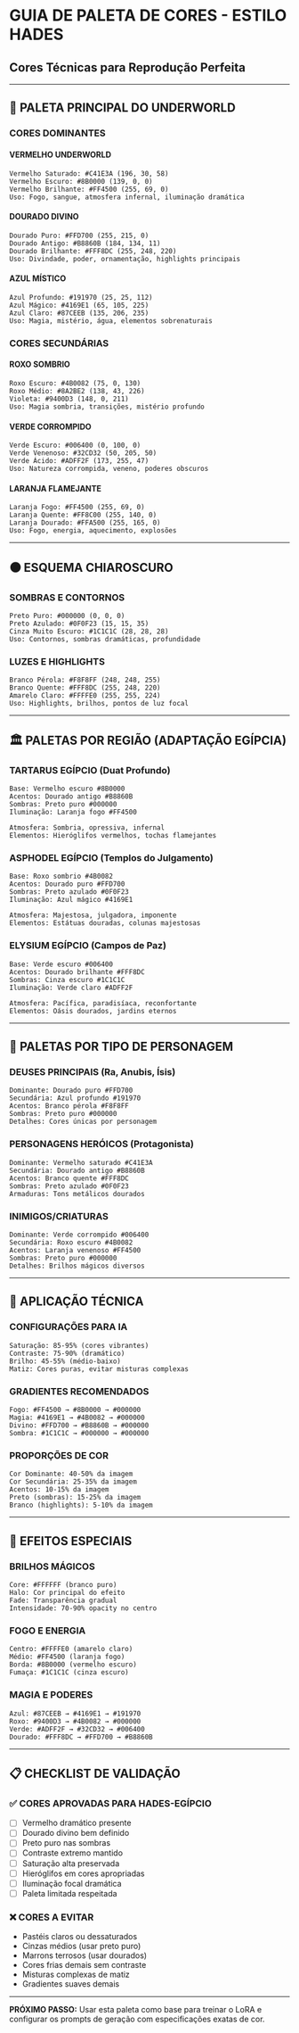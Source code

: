 # GUIA DE PALETA DE CORES - ESTILO HADES
## Cores Técnicas para Reprodução Perfeita

---

## 🎨 PALETA PRINCIPAL DO UNDERWORLD

### **CORES DOMINANTES**

#### **VERMELHO UNDERWORLD**
```
Vermelho Saturado: #C41E3A (196, 30, 58)
Vermelho Escuro: #8B0000 (139, 0, 0)  
Vermelho Brilhante: #FF4500 (255, 69, 0)
Uso: Fogo, sangue, atmosfera infernal, iluminação dramática
```

#### **DOURADO DIVINO**
```
Dourado Puro: #FFD700 (255, 215, 0)
Dourado Antigo: #B8860B (184, 134, 11)
Dourado Brilhante: #FFF8DC (255, 248, 220)
Uso: Divindade, poder, ornamentação, highlights principais
```

#### **AZUL MÍSTICO**
```
Azul Profundo: #191970 (25, 25, 112)
Azul Mágico: #4169E1 (65, 105, 225)
Azul Claro: #87CEEB (135, 206, 235)
Uso: Magia, mistério, água, elementos sobrenaturais
```

### **CORES SECUNDÁRIAS**

#### **ROXO SOMBRIO**
```
Roxo Escuro: #4B0082 (75, 0, 130)
Roxo Médio: #8A2BE2 (138, 43, 226)
Violeta: #9400D3 (148, 0, 211)
Uso: Magia sombria, transições, mistério profundo
```

#### **VERDE CORROMPIDO**
```
Verde Escuro: #006400 (0, 100, 0)
Verde Venenoso: #32CD32 (50, 205, 50)
Verde Ácido: #ADFF2F (173, 255, 47)
Uso: Natureza corrompida, veneno, poderes obscuros
```

#### **LARANJA FLAMEJANTE**
```
Laranja Fogo: #FF4500 (255, 69, 0)
Laranja Quente: #FF8C00 (255, 140, 0)
Laranja Dourado: #FFA500 (255, 165, 0)
Uso: Fogo, energia, aquecimento, explosões
```

---

## ⚫ ESQUEMA CHIAROSCURO

### **SOMBRAS E CONTORNOS**
```
Preto Puro: #000000 (0, 0, 0)
Preto Azulado: #0F0F23 (15, 15, 35)
Cinza Muito Escuro: #1C1C1C (28, 28, 28)
Uso: Contornos, sombras dramáticas, profundidade
```

### **LUZES E HIGHLIGHTS**
```
Branco Pérola: #F8F8FF (248, 248, 255)
Branco Quente: #FFF8DC (255, 248, 220)
Amarelo Claro: #FFFFE0 (255, 255, 224)
Uso: Highlights, brilhos, pontos de luz focal
```

---

## 🏛️ PALETAS POR REGIÃO (ADAPTAÇÃO EGÍPCIA)

### **TARTARUS EGÍPCIO (Duat Profundo)**
```
Base: Vermelho escuro #8B0000
Acentos: Dourado antigo #B8860B
Sombras: Preto puro #000000
Iluminação: Laranja fogo #FF4500

Atmosfera: Sombria, opressiva, infernal
Elementos: Hieróglifos vermelhos, tochas flamejantes
```

### **ASPHODEL EGÍPCIO (Templos do Julgamento)**
```
Base: Roxo sombrio #4B0082
Acentos: Dourado puro #FFD700
Sombras: Preto azulado #0F0F23
Iluminação: Azul mágico #4169E1

Atmosfera: Majestosa, julgadora, imponente  
Elementos: Estátuas douradas, colunas majestosas
```

### **ELYSIUM EGÍPCIO (Campos de Paz)**
```
Base: Verde escuro #006400
Acentos: Dourado brilhante #FFF8DC
Sombras: Cinza escuro #1C1C1C
Iluminação: Verde claro #ADFF2F

Atmosfera: Pacífica, paradisíaca, reconfortante
Elementos: Oásis dourados, jardins eternos
```

---

## 👥 PALETAS POR TIPO DE PERSONAGEM

### **DEUSES PRINCIPAIS (Ra, Anubis, Ísis)**
```
Dominante: Dourado puro #FFD700
Secundária: Azul profundo #191970
Acentos: Branco pérola #F8F8FF
Sombras: Preto puro #000000
Detalhes: Cores únicas por personagem
```

### **PERSONAGENS HERÓICOS (Protagonista)**
```
Dominante: Vermelho saturado #C41E3A
Secundária: Dourado antigo #B8860B  
Acentos: Branco quente #FFF8DC
Sombras: Preto azulado #0F0F23
Armaduras: Tons metálicos dourados
```

### **INIMIGOS/CRIATURAS**
```
Dominante: Verde corrompido #006400
Secundária: Roxo escuro #4B0082
Acentos: Laranja venenoso #FF4500
Sombras: Preto puro #000000
Detalhes: Brilhos mágicos diversos
```

---

## 🎯 APLICAÇÃO TÉCNICA

### **CONFIGURAÇÕES PARA IA**
```
Saturação: 85-95% (cores vibrantes)
Contraste: 75-90% (dramático)
Brilho: 45-55% (médio-baixo)
Matiz: Cores puras, evitar misturas complexas
```

### **GRADIENTES RECOMENDADOS**
```
Fogo: #FF4500 → #8B0000 → #000000
Magia: #4169E1 → #4B0082 → #000000  
Divino: #FFD700 → #B8860B → #000000
Sombra: #1C1C1C → #000000 → #000000
```

### **PROPORÇÕES DE COR**
```
Cor Dominante: 40-50% da imagem
Cor Secundária: 25-35% da imagem
Acentos: 10-15% da imagem
Preto (sombras): 15-25% da imagem
Branco (highlights): 5-10% da imagem
```

---

## 🌟 EFEITOS ESPECIAIS

### **BRILHOS MÁGICOS**
```
Core: #FFFFFF (branco puro)
Halo: Cor principal do efeito
Fade: Transparência gradual
Intensidade: 70-90% opacity no centro
```

### **FOGO E ENERGIA**
```
Centro: #FFFFE0 (amarelo claro)
Médio: #FF4500 (laranja fogo)
Borda: #8B0000 (vermelho escuro)
Fumaça: #1C1C1C (cinza escuro)
```

### **MAGIA E PODERES**
```
Azul: #87CEEB → #4169E1 → #191970
Roxo: #9400D3 → #4B0082 → #000000
Verde: #ADFF2F → #32CD32 → #006400
Dourado: #FFF8DC → #FFD700 → #B8860B
```

---

## 📋 CHECKLIST DE VALIDAÇÃO

### **✅ CORES APROVADAS PARA HADES-EGÍPCIO**
- [ ] Vermelho dramático presente
- [ ] Dourado divino bem definido  
- [ ] Preto puro nas sombras
- [ ] Contraste extremo mantido
- [ ] Saturação alta preservada
- [ ] Hieróglifos em cores apropriadas
- [ ] Iluminação focal dramática
- [ ] Paleta limitada respeitada

### **❌ CORES A EVITAR**
- Pastéis claros ou dessaturados
- Cinzas médios (usar preto puro)
- Marrons terrosos (usar dourados)
- Cores frias demais sem contraste
- Misturas complexas de matiz
- Gradientes suaves demais

---

**PRÓXIMO PASSO:** Usar esta paleta como base para treinar o LoRA e configurar os prompts de geração com especificações exatas de cor.